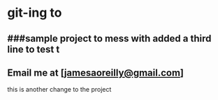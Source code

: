 # git-ing to 
###sample project to mess with
added a third line to test t
---
Email me at [jamesaoreilly@gmail.com]
---

this is another change to the project

